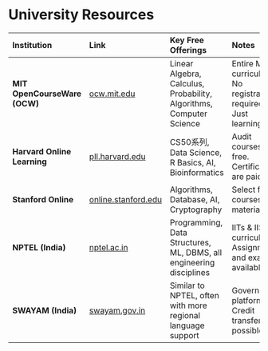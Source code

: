 # University Resources

| Institution | Link | Key Free Offerings | Notes |
| :--- | :--- | :--- | :--- |
| **MIT OpenCourseWare (OCW)** | [ocw.mit.edu](https://ocw.mit.edu) | Linear Algebra, Calculus, Probability, Algorithms, Computer Science | Entire MIT curriculum. No registration required. Just learning. |
| **Harvard Online Learning** | [pll.harvard.edu](https://pll.harvard.edu/catalog/free) | CS50系列, Data Science, R Basics, AI, Bioinformatics | Audit courses for free. Certificates are paid. |
| **Stanford Online** | [online.stanford.edu](https://online.stanford.edu/free-courses) | Algorithms, Database, AI, Cryptography | Select free courses and materials. |
| **NPTEL (India)** | [nptel.ac.in](https://nptel.ac.in) | Programming, Data Structures, ML, DBMS, all engineering disciplines | IITs & IISc curriculum. Assignments and exams available. |
| **SWAYAM (India)** | [swayam.gov.in](https://swayam.gov.in) | Similar to NPTEL, often with more regional language support | Government platform. Credit transfer possible. |
